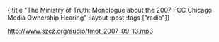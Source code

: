 {:title "The Ministry of Truth: Monologue about the 2007 FCC Chicago Media Ownership Hearing"
:layout :post
:tags  ["radio"]}

<http://www.szcz.org/audio/tmot_2007-09-13.mp3>

